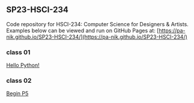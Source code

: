 ## SP23-HSCI-234

Code repository for HSCI-234: Computer Science for Designers & Artists.  
Examples below can be viewed and run on GitHub Pages at: [https://pa-nik.github.io/SP23-HSCI-234/](https://pa-nik.github.io/SP23-HSCI-234/)

### class 01

[Hello Python!](class01/hello-python.html)   

### class 02  

[Begin P5](class02/begin-p5/)   